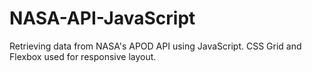# NASA-API-JavaScript
Retrieving data from NASA's APOD API using JavaScript. CSS Grid and Flexbox used for responsive layout.
